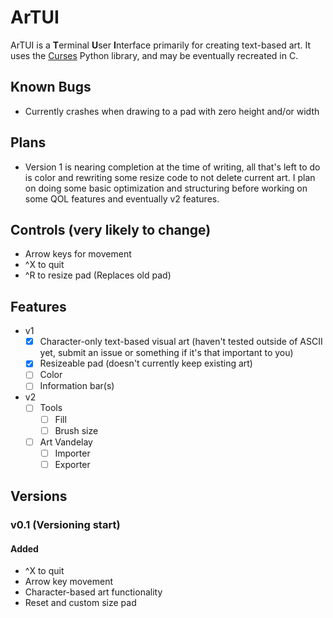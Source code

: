 # ArTUI
ArTUI is a **T**erminal **U**ser **I**nterface primarily for creating text-based art. 
It uses the [Curses](https://docs.python.org/3/library/curses.html) Python library, and may be eventually recreated in C.

## Known Bugs
- Currently crashes when drawing to a pad with zero height and/or width

## Plans
- Version 1 is nearing completion at the time of writing, all that's left to do is color and rewriting some resize code to not delete current art.
	I plan on doing some basic optimization and structuring before working on some QOL features and eventually v2 features.

## Controls (very likely to change)
- Arrow keys for movement
- ^X to quit
- ^R to resize pad (Replaces old pad)

## Features
- v1
	- [x] Character-only text-based visual art (haven't tested outside of ASCII yet, submit an issue or something if it's that important to you)
	- [x] Resizeable pad (doesn't currently keep existing art)
	- [ ] Color
 	- [ ] Information bar(s)
 
- v2
	- [ ] Tools
		- [ ] Fill
		- [ ] Brush size
 	- [ ] Art Vandelay
		- [ ] Importer
		- [ ] Exporter

## Versions
### v0.1 (Versioning start)
#### Added
- ^X to quit
- Arrow key movement
- Character-based art functionality
- Reset and custom size pad
